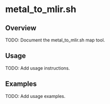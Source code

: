 # metal_to_mlir.sh

## Overview

TODO: Document the metal_to_mlir.sh map tool.

## Usage

TODO: Add usage instructions.

## Examples

TODO: Add usage examples.